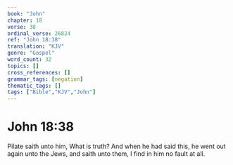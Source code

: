 ```yaml
---
book: "John"
chapter: 18
verse: 38
ordinal_verse: 26824
ref: "John 18:38"
translation: "KJV"
genre: "Gospel"
word_count: 32
topics: []
cross_references: []
grammar_tags: [negation]
thematic_tags: []
tags: ["Bible","KJV","John"]
---
```


# John 18:38

Pilate saith unto him, What is truth? And when he had said this, he went out again unto the Jews, and saith unto them, I find in him no fault at all.
